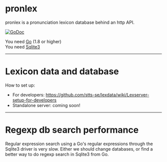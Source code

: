 # pronlex
pronlex is a pronunciation lexicon database behind an http API.

[![GoDoc](https://godoc.org/github.com/stts-se/pronlex?status.svg)](https://godoc.org/github.com/stts-se/pronlex)

You need [Go](https://golang.org/) (1.8 or higher)  
You need [Sqlite3](https://www.sqlite.org/)

----
# Lexicon data and database

How to set up:
* For developers: https://github.com/stts-se/lexdata/wiki/Lexserver-setup-for-developers
* Standalone server: coming soon!


---
# Regexp db search performance

Regular expression search using a Go's regular expressions through the Sqlite3 driver is very slow. Either we should change databases, or find a better way to do regexp search in Sqlite3 from Go.


